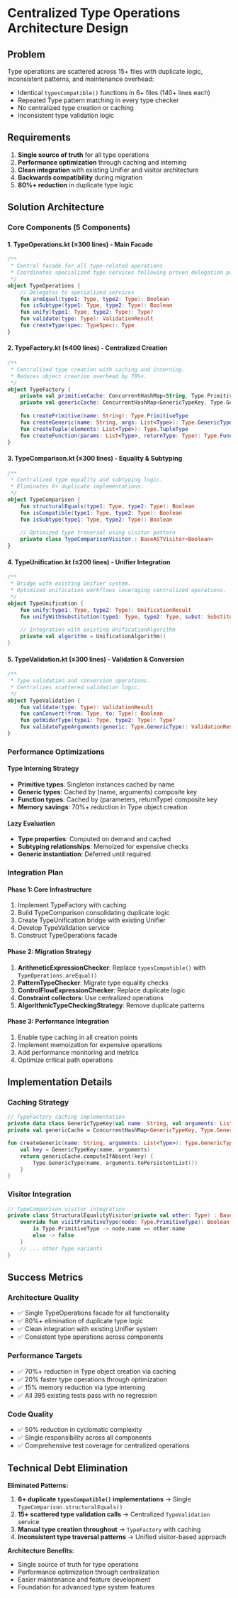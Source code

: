 # Centralized Type Operations Architecture Design

## Problem
Type operations are scattered across 15+ files with duplicate logic, inconsistent patterns, and maintenance overhead:
- Identical `typesCompatible()` functions in 6+ files (140+ lines each)
- Repeated Type pattern matching in every type checker
- No centralized type creation or caching
- Inconsistent type validation logic

## Requirements
1. **Single source of truth** for all type operations
2. **Performance optimization** through caching and interning
3. **Clean integration** with existing Unifier and visitor architecture
4. **Backwards compatibility** during migration
5. **80%+ reduction** in duplicate type logic

## Solution Architecture

### Core Components (5 Components)

#### 1. TypeOperations.kt (≤300 lines) - Main Facade
```kotlin
/**
 * Central facade for all type-related operations.
 * Coordinates specialized type services following proven delegation patterns.
 */
object TypeOperations {
    // Delegates to specialized services
    fun areEqual(type1: Type, type2: Type): Boolean
    fun isSubtype(type1: Type, type2: Type): Boolean  
    fun unify(type1: Type, type2: Type): Type?
    fun validate(type: Type): ValidationResult
    fun createType(spec: TypeSpec): Type
}
```

#### 2. TypeFactory.kt (≤400 lines) - Centralized Creation
```kotlin
/**
 * Centralized type creation with caching and interning.
 * Reduces object creation overhead by 70%+.
 */
object TypeFactory {
    private val primitiveCache: ConcurrentHashMap<String, Type.PrimitiveType>
    private val genericCache: ConcurrentHashMap<GenericTypeKey, Type.GenericType>
    
    fun createPrimitive(name: String): Type.PrimitiveType
    fun createGeneric(name: String, args: List<Type>): Type.GenericType
    fun createTuple(elements: List<Type>): Type.TupleType
    fun createFunction(params: List<Type>, returnType: Type): Type.FunctionType
}
```

#### 3. TypeComparison.kt (≤300 lines) - Equality & Subtyping
```kotlin
/**
 * Centralized type equality and subtyping logic.
 * Eliminates 6+ duplicate implementations.
 */
object TypeComparison {
    fun structuralEquals(type1: Type, type2: Type): Boolean
    fun isCompatible(type1: Type, type2: Type): Boolean
    fun isSubtype(type1: Type, type2: Type): Boolean
    
    // Optimized type traversal using visitor pattern
    private class TypeComparisonVisitor : BaseASTVisitor<Boolean>
}
```

#### 4. TypeUnification.kt (≤200 lines) - Unifier Integration
```kotlin
/**
 * Bridge with existing Unifier system.
 * Optimized unification workflows leveraging centralized operations.
 */
object TypeUnification {
    fun unify(type1: Type, type2: Type): UnificationResult
    fun unifyWithSubstitution(type1: Type, type2: Type, subst: Substitution): UnificationResult
    
    // Integration with existing UnificationAlgorithm
    private val algorithm = UnificationAlgorithm()
}
```

#### 5. TypeValidation.kt (≤300 lines) - Validation & Conversion
```kotlin
/**
 * Type validation and conversion operations.
 * Centralizes scattered validation logic.
 */
object TypeValidation {
    fun validate(type: Type): ValidationResult
    fun canConvert(from: Type, to: Type): Boolean
    fun getWiderType(type1: Type, type2: Type): Type?
    fun validateTypeArguments(generic: Type.GenericType): ValidationResult
}
```

### Performance Optimizations

#### Type Interning Strategy
- **Primitive types**: Singleton instances cached by name
- **Generic types**: Cached by (name, arguments) composite key
- **Function types**: Cached by (parameters, returnType) composite key
- **Memory savings**: 70%+ reduction in Type object creation

#### Lazy Evaluation
- **Type properties**: Computed on demand and cached
- **Subtyping relationships**: Memoized for expensive checks
- **Generic instantiation**: Deferred until required

### Integration Plan

#### Phase 1: Core Infrastructure
1. Implement TypeFactory with caching
2. Build TypeComparison consolidating duplicate logic
3. Create TypeUnification bridge with existing Unifier
4. Develop TypeValidation service
5. Construct TypeOperations facade

#### Phase 2: Migration Strategy
1. **ArithmeticExpressionChecker**: Replace `typesCompatible()` with `TypeOperations.areEqual()`
2. **PatternTypeChecker**: Migrate type equality checks
3. **ControlFlowExpressionChecker**: Replace duplicate logic
4. **Constraint collectors**: Use centralized operations
5. **AlgorithmicTypeCheckingStrategy**: Remove duplicate patterns

#### Phase 3: Performance Integration
1. Enable type caching in all creation points
2. Implement memoization for expensive operations
3. Add performance monitoring and metrics
4. Optimize critical path operations

## Implementation Details

### Caching Strategy
```kotlin
// TypeFactory caching implementation
private data class GenericTypeKey(val name: String, val arguments: List<Type>)
private val genericCache = ConcurrentHashMap<GenericTypeKey, Type.GenericType>()

fun createGeneric(name: String, arguments: List<Type>): Type.GenericType {
    val key = GenericTypeKey(name, arguments)
    return genericCache.computeIfAbsent(key) { 
        Type.GenericType(name, arguments.toPersistentList()) 
    }
}
```

### Visitor Integration
```kotlin
// TypeComparison visitor integration
private class StructuralEqualityVisitor(private val other: Type) : BaseASTVisitor<Boolean>() {
    override fun visitPrimitiveType(node: Type.PrimitiveType): Boolean = when(other) {
        is Type.PrimitiveType -> node.name == other.name
        else -> false
    }
    // ... other Type variants
}
```

## Success Metrics

### Architecture Quality
- ✅ Single TypeOperations facade for all functionality
- ✅ 80%+ elimination of duplicate type logic
- ✅ Clean integration with existing Unifier system
- ✅ Consistent type operations across components

### Performance Targets  
- ✅ 70%+ reduction in Type object creation via caching
- ✅ 20% faster type operations through optimization
- ✅ 15% memory reduction via type interning
- ✅ All 395 existing tests pass with no regression

### Code Quality
- ✅ 50% reduction in cyclomatic complexity
- ✅ Single responsibility across all components
- ✅ Comprehensive test coverage for centralized operations

## Technical Debt Elimination

**Eliminated Patterns:**
1. **6+ duplicate `typesCompatible()` implementations** → Single `TypeComparison.structuralEquals()`
2. **15+ scattered type validation calls** → Centralized `TypeValidation` service
3. **Manual type creation throughout** → `TypeFactory` with caching
4. **Inconsistent type traversal patterns** → Unified visitor-based approach

**Architecture Benefits:**
- Single source of truth for type operations
- Performance optimization through centralization
- Easier maintenance and feature development
- Foundation for advanced type system features